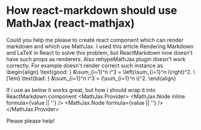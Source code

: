 
# How react-markdown should use MathJax (react-mathjax)

Could you help me please to create react component which can render markdown and which use MathJax.
I used this article Rendering Markdown and LaTeX in React to solve this problem, but ReactMarkdown now doesn't have such props as renderers. Also rehypeMathJax plugin doesn't work correctly. For example doesn't render correct such instance as
\begin{align}
\text{good: } &\sum_{i=1}^n i^3 = \left(\sum_{i=1}^n i\right)^2. \\[1em]
\text{bad: }  &\sum_{i=1}^n i^3 = (\sum_{i=1}^n i)^2.
\end{align}

If i use as below it works great, but how i should wrap it into ReactMarkdown component
<MathJax.Provider>
    <MathJax.Node inline formula={value || ''} />
    <MathJax.Node formula={value || ''} />
</MathJax.Provider>

Please please help!

        